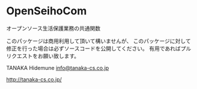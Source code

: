 OpenSeihoCom
============

オープンソース生活保護業務の共通関数

このパッケージは商用利用して頂いて構いませんが、
このパッケージに対して修正を行った場合は必ずソースコードを公開してください。
有用であればプルリクエストをお願い致します。

TANAKA Hidemune <info@tanaka-cs.co.jp>

http://tanaka-cs.co.jp/

